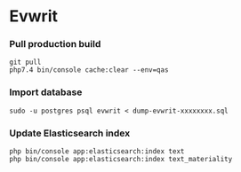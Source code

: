 # Evwrit

### Pull production build

    git pull
    php7.4 bin/console cache:clear --env=qas

### Import database

    sudo -u postgres psql evwrit < dump-evwrit-xxxxxxxx.sql

### Update Elasticsearch index

    php bin/console app:elasticsearch:index text
    php bin/console app:elasticsearch:index text_materiality

